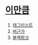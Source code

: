 
<html>
<head>

<meta charset="utf-8">
</head>

<body>
<h1><a href="홈페이지.html" >이만큼</a></h1>
<ol>
  <li><a href="태그리스트.html" >태그리스트</a></li>
  <li><a href="버근가.html">버근가</a></li>
  <li><a href="블랙핑크.html" >블랙핑크</a></li>
</ol>
</body>
</html>
